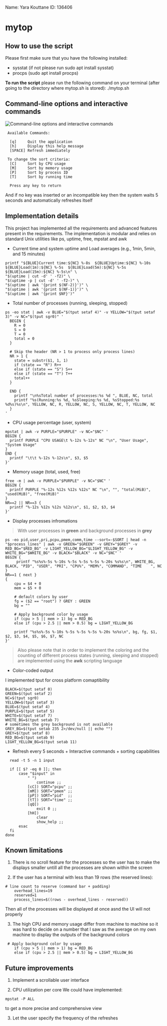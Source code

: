 Name: Yara Kouttane 
ID: 136406

# mytop

## How to use the script

Please first make sure that you have the following installed: 

* sysstat (if not please run
 sudo apt install sysstat)
* procps (sudo apt install procps)

**To run the script** please run the following command on your terminal (after going to the directory where mytop.sh is stored):
./mytop.sh

## Command-line options and interactive commands

![Command-line options and interactive commands](./public/img1.png)

```shell
 Available Commands:

  [q]     Quit the application
  [h]     Display this help message
  [SPACE] Refresh immediately

 To change the sort criteria:
  [C]     Sort by CPU usage
  [M]     Sort by memory usage
  [P]     Sort by process ID
  [T]     Sort by running time

  Press any key to return
```

And if no key was inserted or an incompatible key then the system waits 5 seconds and automatically refreshes itself

## Implementation details

This project has implemented all the requirements and advanced features present in the  requirements. The implementation is modular and relies on standard Unix utilities like ps, uptime, free, mpstat and awk

* Current time and system uptime and Load averages (e.g., 1min, 5min, and 15 minutes) 

```shell
printf "${BLUE}Current time:${NC} %-8s  ${BLUE}Uptime:${NC} %-10s  ${BLUE}Load(1m):${NC} %-5s  ${BLUE}Load(5m):${NC} %-5s  ${BLUE}Load(15m):${NC} %-5s\n" \
"$(uptime | cut -d' ' -f2)" \
"$(uptime -p | cut -d' ' -f2-)" \
"$(uptime | awk '{print $(NF-2)}')" \
"$(uptime | awk '{print $(NF-1)}')" \
"$(uptime | awk '{print $NF}')"
```

* Total number of processes (running, sleeping, stopped) 

```shell
ps -eo stat | awk -v BLUE="$(tput setaf 4)" -v YELLOW="$(tput setaf 3)" -v NC="$(tput sgr0)" '
  BEGIN {
    R = 0
    S = 0
    T = 0
    total = 0
  }

  # Skip the header (NR > 1 to process only process lines)
  NR > 1 {
    state = substr($1, 1, 1)
    if (state == "R") R++
    else if (state == "S") S++
    else if (state == "T") T++
    total++
  }

  END {
    printf "\n%sTotal number of processes:%s %d ", BLUE, NC, total
    printf "%s(Running:%s %d, %sSleeping:%s %d, %sStopped:%s %d%s)%s\n", YELLOW, NC, R, YELLOW, NC, S, YELLOW, NC, T, YELLOW, NC
  }
'

```

* CPU usage percentage (user, system)
```shell
mpstat | awk -v PURPLE="$PURPLE" -v NC="$NC" '
BEGIN {
  printf PURPLE "CPU USAGE\t %-12s %-12s" NC "\n", "User Usage", "System Usage"
}
END {
  printf "\t\t %-12s %-12s\n", $3, $5
}'
```

* Memory usage (total, used, free)
```shell
free -m | awk -v PURPLE="$PURPLE" -v NC="$NC" '
BEGIN {
  printf PURPLE "%-12s %12s %12s %12s" NC "\n", "", "total(MiB)", "used(MiB)", "free(MiB)"
}
NR==2 || NR==3 {
  printf "%-12s %12s %12s %12s\n", $1, $2, $3, $4
}'
```

* Display processes infromations 

> With user processes in **green** and background processes in **grey**

```shell
ps -eo pid,user,pri,pcpu,pmem,comm,time --sort=-$SORT | head -n "$process_lines" | awk -v GREEN="$GREEN" -v GREY="$GREY" -v RED_BG="$RED_BG" -v LIGHT_YELLOW_BG="$LIGHT_YELLOW_BG" -v WHITE_BG="$WHITE_BG" -v BLACK="$BLACK" -v NC="$NC" '
BEGIN {
     printf "%s%s%-5s %-10s %-5s %-5s %-5s %-20s %s%s\n", WHITE_BG, BLACK, "PID", "USER", "PRI", "CPU%", "MEM%", "COMMAND", "TIME    ", NC
}
NR==1 { next }
{
    cpu = $4 + 0
    mem = $5 + 0

    # default colors by user
    fg = ($2 == "root") ? GREY : GREEN
    bg = ""

    # Apply background color by usage
    if (cpu > 5 || mem > 1) bg = RED_BG
    else if (cpu > 2.5 || mem > 0.5) bg = LIGHT_YELLOW_BG

    printf "%s%s%-5s %-10s %-5s %-5s %-5s %-20s %s%s\n", bg, fg, $1, $2, $3, $4, $5, $6, $7, NC
}'
```

> Also please note that in order to implement the coloring and the counting of different process states (running, sleeping and stopped) are implemented using the **awk** scripting language

* Color-coded output

I implemented tput for cross platform comaptibility

```shell
BLACK=$(tput setaf 0)
GREEN=$(tput setaf 2)
NC=$(tput sgr0)
YELLOW=$(tput setaf 3)
BLUE=$(tput setaf 4)
PURPLE=$(tput setaf 5)
WHITE=$(tput setaf 7) 
WHITE_BG=$(tput setab 7)
# sometimes the grey background is not available
GREY_BG=$(tput setab 235 2>/dev/null || echo "") 
GREY=$(tput setaf 8)   
RED_BG=$(tput setab 9)
LIGHT_YELLOW_BG=$(tput setab 11)
```

* Refresh every 5 seconds +  Interactive commands + sorting capabilities

```shell
  read -t 5 -n 1 input 

  if [[ $? -eq 0 ]]; then 
      case "$input" in
          " ")
              continue ;; 
          [cC]) SORT="pcpu" ;;
          [mM]) SORT="pmem" ;;
          [pP]) SORT="pid"  ;;
          [tT]) SORT="time" ;;
          [qQ])
              exit 0 ;;
          [hH])
              clear
              show_help ;;
      esac
  fi
done
```

## Known limitations 

1. There is no scroll feature for the processes so the user has to make the displays smaller untill all the processes are shown within the screen

2. If the user has a terminal with less than 19 rows (the reserved lines):
```shell
# line count to reserve (command bar + padding)
    overhead_lines=19
    reserved=1
    process_lines=$((rows - overhead_lines - reserved))
```

Then all of the processes will be displayed at once asnd the UI will not properly

3.  The high CPU and memory usage differ from machine to machine so it was hard to decide on a number that I saw as the average on my own machine to display the outputs of the background colors 

```shell
 # Apply background color by usage
    if (cpu > 5 || mem > 1) bg = RED_BG
    else if (cpu > 2.5 || mem > 0.5) bg = LIGHT_YELLOW_BG
```

## Future improvements

1. Implement a scrollable user interface

2. CPU utilization per core
We could have implemented:
```shell
mpstat -P ALL
```
to get a more precise and comprehensive view 

3. Let the user specify the frequency of the refreshes
